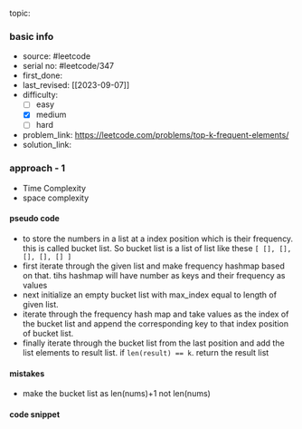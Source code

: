 topic:

### basic info
- source:  #leetcode 
- serial no: #leetcode/347
- first_done:
- last_revised: [[2023-09-07]]
- difficulty:
	- [ ] easy
	- [x] medium
	- [ ] hard
- problem_link: https://leetcode.com/problems/top-k-frequent-elements/
- solution_link:

### approach - 1
- Time Complexity
- space complexity

#### pseudo code
- to store the numbers in a list at a index position which is their frequency. this is called bucket list. So bucket list is a list of list like these `[ [], [], [], [], [] ]`
- first iterate through the given list and make frequency hashmap based on that. tihs hashmap will have number as keys and their frequency as values
- next initialize an empty bucket list with max_index equal to length of given list.
- iterate through the frequency hash map and take values as the index of the bucket list and append the corresponding key to that index position of bucket list.
- finally iterate through the bucket list from the last position and add the list elements to result list. if `len(result) == k`. return the result list
#### mistakes
- make the bucket list as len(nums)+1 not len(nums)
#### code snippet
```python

```